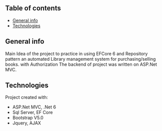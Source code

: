 ## Table of contents 
* [General info](#general-info)
* [Technologies](#Technologies)


## General info
Main Idea of the project to practice in using EFCore 6 and Repository pattern
an automated Library management system for purchasing/selling books. with Authorization 
The backend of project was written on ASP.Net MVC.



## Technologies
Project created with:

* ASP.Net MVC, .Net 6
* Sql Server, EF Core
* Bootstrap V5.0 
* Jquery, AJAX



